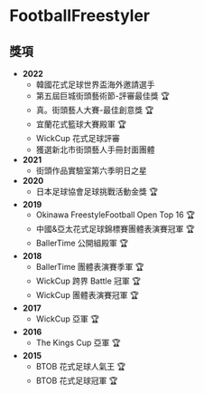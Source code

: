 # FootballFreestyler

## 獎項
- **2022**
  - 韓國花式足球世界盃海外邀請選手
  - 第五屆巨城街頭藝術節-評審最佳獎 🏆
  - 真。街頭藝人大賽-最佳創意獎 🏆
  - 宜蘭花式籃球大賽殿軍 🏆
  - WickCup 花式足球評審
  - 獲選新北市街頭藝人手冊封面團體
- **2021**
  - 街頭作品實驗室第六季明日之星
- **2020**
  - 日本足球協會足球挑戰活動金獎 🏆
- **2019**
  - Okinawa FreestyleFootball Open Top 16 🏆
  - 中國&亞太花式足球錦標賽團體表演賽冠軍 🏆
  - BallerTime 公開組殿軍 🏆
- **2018**
  - BallerTime 團體表演賽季軍 🏆
  - WickCup 跨界 Battle 冠軍 🏆
  - WickCup 團體表演賽冠軍 🏆
- **2017**
  - WickCup 亞軍 🏆
- **2016**
  - The Kings Cup 亞軍 🏆
- **2015**
  - BTOB 花式足球人氣王 🏆
  - BTOB 花式足球冠軍 🏆
